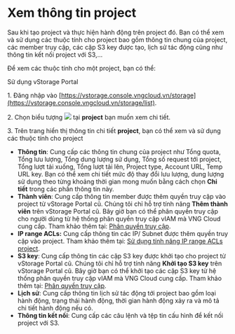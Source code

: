 # Xem thông tin project

Sau khi tạo project và thực hiện hành động trên project đó. Bạn có thể xem và sử dụng các thuộc tính cho project bao gồm thông tin chung của project, các member truy cập, các cặp S3 key được tạo, lịch sử tác động cũng như thông tin kết nối project với S3,...

Để xem các thuộc tính cho một project, bạn có thể:&#x20;

&#x20;Sử dụng vStorage Portal

1\. Đăng nhập vào [https://vstorage.console.vngcloud.vn/storage](https://vstorage.console.vngcloud.vn/storage/list).

2\. Chọn biểu tượng ![](https://docs.vngcloud.vn/download/thumbnails/49648432/image2023-2-1\_14-25-3.png?version=1\&modificationDate=1675236304000\&api=v2) tại **project** bạn muốn xem chi tiết.

3\. Trên trang hiển thị thông tin chi tiết **project**, bạn có thể xem và sử dụng các thuộc tính cho project&#x20;

* **Thông tin**: Cung cấp các thông tin chung của project như Tổng quota, Tổng lưu lượng, Tổng dung lượng sử dụng, Tổng số request tới project, Tổng lượt tải xuống, Tổng lượt tải lên, Project type, Account URL, Temp URL key. Bạn có thể xem chi tiết mức độ thay đổi lưu lượng, dung lượng sử dụng theo từng khoảng thời gian mong muốn bằng cách chọn **Chi tiết** trong các phần thông tin này.
* **Thành viên**: Cung cấp thông tin member được thêm quyền truy cập vào project từ vStorage Portal cũ. Chúng tôi chỉ hỗ trợ tính năng **Thêm thành viên** trên vStorage Portal cũ. Bây giờ bạn có thể phân quyền truy cập cho người dùng từ hệ thống phân quyền truy cập vIAM mà VNG Cloud cung cấp. Tham khảo thêm tại: [Phân quyền truy cập](https://docs.vngcloud.vn/pages/viewpage.action?pageId=49648486).
* **IP range ACLs:** Cung cấp thông tin các IP/ Subnet được thêm quyền truy cập vào project. Tham khảo thêm tại: [Sử dụng tính năng IP range ACLs project](https://docs.vngcloud.vn/pages/viewpage.action?pageId=59802027).
* **S3 key**: Cung cấp thông tin các cặp S3 key được khởi tạo cho project từ vStorage Portal cũ. Chúng tôi chỉ hỗ trợ tính năng **Khởi tạo S3 key** trên vStorage Portal cũ. Bây giờ bạn có thể khởi tạo các cặp S3 key từ hệ thống phân quyền truy cập vIAM mà VNG Cloud cung cấp. Tham khảo thêm tại: [Phân quyền truy cập](https://docs.vngcloud.vn/pages/viewpage.action?pageId=49648486).
* **Lịch sử**: Cung cấp thông tin lịch sử tác động tới project bao gồm loại hành động, trạng thái hành động, thời gian hành động xảy ra và mô tả chi tiết hành động nếu có.&#x20;
* **Thông tin kết nối**: Cung cấp các câu lệnh và tệp tin cấu hình để kết nối project với S3.&#x20;



<figure><img src="../../../../.gitbook/assets/Xem_thong_tin_project.gif" alt=""><figcaption></figcaption></figure>

